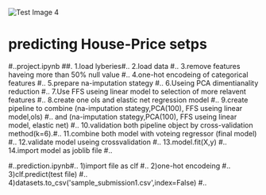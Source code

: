 
![Test Image 4](D:/Kaggle_rank_2)


# predicting House-Price setps 
#..project.ipynb ##.
1.load lyberies#..
2.load data #..
3.remove features haveing more than 50% null value #..
4.one-hot encodeing of categorical features #..
5.prepare na-imputation stategy #..
6.Useing PCA dimentianality reduction #..
7.Use FFS useing linear model to selection of more  relavent features #..
8.create one ols and elastic net regression model #..
9.create pipeline to combine (na-imputation stategy,PCA(100), FFS useing linear model,ols) #..
  and  (na-imputation stategy,PCA(100), FFS useing linear model, elastic net) #..
10.validation both  pipeline object by cross-validation method(k=6).#..
11.combine both model with voteing regressor (final model) #..
12.validate model useing crossvalidation #..
13.model.fit(X,y) #..
14.import model as joblib file #..


#..prediction.ipynb#..
1)import file as clf #..
2)one-hot encodeing #..
3)clf.predict(test file) #..
4)datasets.to_csv('sample_submission1.csv',index=False) #..



 
